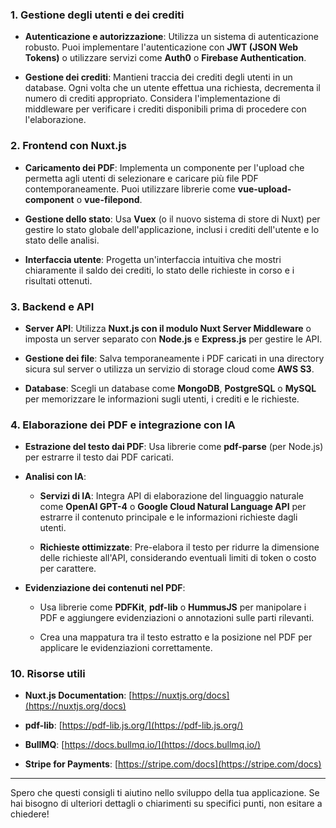 ### **1. Gestione degli utenti e dei crediti**

- **Autenticazione e autorizzazione**: Utilizza un sistema di autenticazione robusto. Puoi implementare l'autenticazione con **JWT (JSON Web Tokens)** o utilizzare servizi come **Auth0** o **Firebase Authentication**.

- **Gestione dei crediti**: Mantieni traccia dei crediti degli utenti in un database. Ogni volta che un utente effettua una richiesta, decrementa il numero di crediti appropriato. Considera l'implementazione di middleware per verificare i crediti disponibili prima di procedere con l'elaborazione.

### **2. Frontend con Nuxt.js**

- **Caricamento dei PDF**: Implementa un componente per l'upload che permetta agli utenti di selezionare e caricare più file PDF contemporaneamente. Puoi utilizzare librerie come **vue-upload-component** o **vue-filepond**.

- **Gestione dello stato**: Usa **Vuex** (o il nuovo sistema di store di Nuxt) per gestire lo stato globale dell'applicazione, inclusi i crediti dell'utente e lo stato delle analisi.

- **Interfaccia utente**: Progetta un'interfaccia intuitiva che mostri chiaramente il saldo dei crediti, lo stato delle richieste in corso e i risultati ottenuti.

### **3. Backend e API**

- **Server API**: Utilizza **Nuxt.js con il modulo Nuxt Server Middleware** o imposta un server separato con **Node.js** e **Express.js** per gestire le API.

- **Gestione dei file**: Salva temporaneamente i PDF caricati in una directory sicura sul server o utilizza un servizio di storage cloud come **AWS S3**.

- **Database**: Scegli un database come **MongoDB**, **PostgreSQL** o **MySQL** per memorizzare le informazioni sugli utenti, i crediti e le richieste.

### **4. Elaborazione dei PDF e integrazione con IA**

- **Estrazione del testo dai PDF**: Usa librerie come **pdf-parse** (per Node.js) per estrarre il testo dai PDF caricati.

- **Analisi con IA**:

  - **Servizi di IA**: Integra API di elaborazione del linguaggio naturale come **OpenAI GPT-4** o **Google Cloud Natural Language API** per estrarre il contenuto principale e le informazioni richieste dagli utenti.

  - **Richieste ottimizzate**: Pre-elabora il testo per ridurre la dimensione delle richieste all'API, considerando eventuali limiti di token o costo per carattere.

- **Evidenziazione dei contenuti nel PDF**:

  - Usa librerie come **PDFKit**, **pdf-lib** o **HummusJS** per manipolare i PDF e aggiungere evidenziazioni o annotazioni sulle parti rilevanti.

  - Crea una mappatura tra il testo estratto e la posizione nel PDF per applicare le evidenziazioni correttamente.

### **10. Risorse utili**

- **Nuxt.js Documentation**: [https://nuxtjs.org/docs](https://nuxtjs.org/docs)

- **pdf-lib**: [https://pdf-lib.js.org/](https://pdf-lib.js.org/)

- **BullMQ**: [https://docs.bullmq.io/](https://docs.bullmq.io/)

- **Stripe for Payments**: [https://stripe.com/docs](https://stripe.com/docs)

---

Spero che questi consigli ti aiutino nello sviluppo della tua applicazione. Se hai bisogno di ulteriori dettagli o chiarimenti su specifici punti, non esitare a chiedere!
